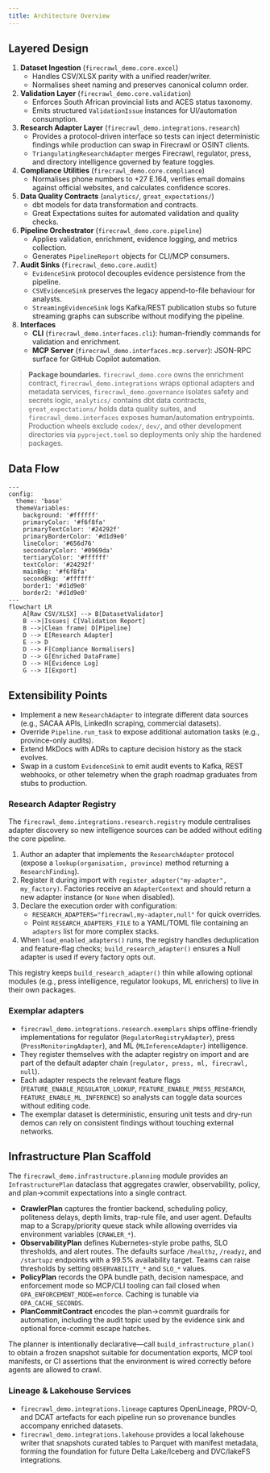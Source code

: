 ```yaml
---
title: Architecture Overview
---
```


## Layered Design

1. **Dataset Ingestion** (`firecrawl_demo.core.excel`)
   - Handles CSV/XLSX parity with a unified reader/writer.
   - Normalises sheet naming and preserves canonical column order.
2. **Validation Layer** (`firecrawl_demo.core.validation`)
   - Enforces South African provincial lists and ACES status taxonomy.
   - Emits structured `ValidationIssue` instances for UI/automation consumption.
3. **Research Adapter Layer** (`firecrawl_demo.integrations.research`)
   - Provides a protocol-driven interface so tests can inject deterministic findings while production can swap in Firecrawl or OSINT clients.
   - `TriangulatingResearchAdapter` merges Firecrawl, regulator, press, and directory intelligence governed by feature toggles.
4. **Compliance Utilities** (`firecrawl_demo.core.compliance`)
   - Normalises phone numbers to +27 E.164, verifies email domains against official websites, and calculates confidence scores.
5. **Data Quality Contracts** (`analytics/`, `great_expectations/`)
   - dbt models for data transformation and contracts.
   - Great Expectations suites for automated validation and quality checks.
6. **Pipeline Orchestrator** (`firecrawl_demo.core.pipeline`)
   - Applies validation, enrichment, evidence logging, and metrics collection.
   - Generates `PipelineReport` objects for CLI/MCP consumers.
7. **Audit Sinks** (`firecrawl_demo.core.audit`)
   - `EvidenceSink` protocol decouples evidence persistence from the pipeline.
   - `CSVEvidenceSink` preserves the legacy append-to-file behaviour for analysts.
   - `StreamingEvidenceSink` logs Kafka/REST publication stubs so future streaming graphs can subscribe without modifying the pipeline.
8. **Interfaces**
   - **CLI** (`firecrawl_demo.interfaces.cli`): human-friendly commands for validation and enrichment.
   - **MCP Server** (`firecrawl_demo.interfaces.mcp.server`): JSON-RPC surface for GitHub Copilot automation.

> **Package boundaries.** `firecrawl_demo.core` owns the enrichment contract, `firecrawl_demo.integrations` wraps optional adapters and metadata services, `firecrawl_demo.governance` isolates safety and secrets logic, `analytics/` contains dbt data contracts, `great_expectations/` holds data quality suites, and `firecrawl_demo.interfaces` exposes human/automation entrypoints. Production wheels exclude `codex/`, `dev/`, and other development directories via `pyproject.toml` so deployments only ship the hardened packages.

## Data Flow

```mermaid
---
config:
  theme: 'base'
  themeVariables:
    background: '#ffffff'
    primaryColor: '#f6f8fa'
    primaryTextColor: '#24292f'
    primaryBorderColor: '#d1d9e0'
    lineColor: '#656d76'
    secondaryColor: '#0969da'
    tertiaryColor: '#ffffff'
    textColor: '#24292f'
    mainBkg: '#f6f8fa'
    secondBkg: '#ffffff'
    border1: '#d1d9e0'
    border2: '#d1d9e0'
---
flowchart LR
    A[Raw CSV/XLSX] --> B[DatasetValidator]
    B -->|Issues| C[Validation Report]
    B -->|Clean frame| D[Pipeline]
    D --> E[Research Adapter]
    E --> D
    D --> F[Compliance Normalisers]
    D --> G[Enriched DataFrame]
    D --> H[Evidence Log]
    G --> I[Export]
```

## Extensibility Points

- Implement a new `ResearchAdapter` to integrate different data sources (e.g., SACAA APIs, LinkedIn scraping, commercial datasets).
- Override `Pipeline.run_task` to expose additional automation tasks (e.g., province-only audits).
- Extend MkDocs with ADRs to capture decision history as the stack evolves.
- Swap in a custom `EvidenceSink` to emit audit events to Kafka, REST webhooks, or other telemetry when the graph roadmap graduates from stubs to production.

### Research Adapter Registry

The `firecrawl_demo.integrations.research.registry` module centralises adapter discovery so new intelligence sources can be added without editing the core pipeline.

1. Author an adapter that implements the `ResearchAdapter` protocol (expose a `lookup(organisation, province)` method returning a `ResearchFinding`).
2. Register it during import with `register_adapter("my-adapter", my_factory)`. Factories receive an `AdapterContext` and should return a new adapter instance (or `None` when disabled).
3. Declare the execution order with configuration:
   - `RESEARCH_ADAPTERS="firecrawl,my-adapter,null"` for quick overrides.
   - Point `RESEARCH_ADAPTERS_FILE` to a YAML/TOML file containing an `adapters` list for more complex stacks.
4. When `load_enabled_adapters()` runs, the registry handles deduplication and feature-flag checks; `build_research_adapter()` ensures a Null adapter is used if every factory opts out.

This registry keeps `build_research_adapter()` thin while allowing optional modules (e.g., press intelligence, regulator lookups, ML enrichers) to live in their own packages.

### Exemplar adapters

- `firecrawl_demo.integrations.research.exemplars` ships offline-friendly implementations for regulator (`RegulatorRegistryAdapter`), press (`PressMonitoringAdapter`), and ML (`MLInferenceAdapter`) intelligence.
- They register themselves with the adapter registry on import and are part of the default adapter chain (`regulator, press, ml, firecrawl, null`).
- Each adapter respects the relevant feature flags (`FEATURE_ENABLE_REGULATOR_LOOKUP`, `FEATURE_ENABLE_PRESS_RESEARCH`, `FEATURE_ENABLE_ML_INFERENCE`) so analysts can toggle data sources without editing code.
- The exemplar dataset is deterministic, ensuring unit tests and dry-run demos can rely on consistent findings without touching external networks.

## Infrastructure Plan Scaffold

The `firecrawl_demo.infrastructure.planning` module provides an `InfrastructurePlan` dataclass that aggregates crawler, observability, policy, and plan→commit expectations into a single contract.

- **CrawlerPlan** captures the frontier backend, scheduling policy, politeness delays, depth limits, trap-rule file, and user agent. Defaults map to a Scrapy/priority queue stack while allowing overrides via environment variables (`CRAWLER_*`).
- **ObservabilityPlan** defines Kubernetes-style probe paths, SLO thresholds, and alert routes. The defaults surface `/healthz`, `/readyz`, and `/startupz` endpoints with a 99.5% availability target. Teams can raise thresholds by setting `OBSERVABILITY_*` and `SLO_*` values.
- **PolicyPlan** records the OPA bundle path, decision namespace, and enforcement mode so MCP/CLI tooling can fail closed when `OPA_ENFORCEMENT_MODE=enforce`. Caching is tunable via `OPA_CACHE_SECONDS`.
- **PlanCommitContract** encodes the plan→commit guardrails for automation, including the audit topic used by the evidence sink and optional force-commit escape hatches.

The planner is intentionally declarative—call `build_infrastructure_plan()` to obtain a frozen snapshot suitable for documentation exports, MCP tool manifests, or CI assertions that the environment is wired correctly before agents are allowed to crawl.

### Lineage & Lakehouse Services

- `firecrawl_demo.integrations.lineage` captures OpenLineage, PROV-O, and DCAT artefacts for each pipeline run so provenance bundles accompany enriched datasets.
- `firecrawl_demo.integrations.lakehouse` provides a local lakehouse writer that snapshots curated tables to Parquet with manifest metadata, forming the foundation for future Delta Lake/Iceberg and DVC/lakeFS integrations.
